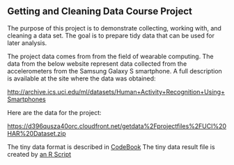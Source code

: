 ## Getting and Cleaning Data Course Project

The purpose of this project is to demonstrate collecting, working with, and cleaning a data set. The goal is to prepare tidy data that can be used for later analysis.

The project data comes from from the field of wearable computing. The data from the below website represent data collected from the accelerometers from the Samsung Galaxy S smartphone. A full description is available at the site where the data was obtained: 

http://archive.ics.uci.edu/ml/datasets/Human+Activity+Recognition+Using+Smartphones 

Here are the data for the project: 

https://d396qusza40orc.cloudfront.net/getdata%2Fprojectfiles%2FUCI%20HAR%20Dataset.zip 

The tiny data format is described in [CodeBook](CodeBook.md) 
The tiny data result file is created by [an R Script](run_analysis.R)
